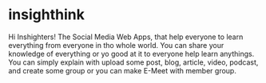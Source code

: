 # insighthink

Hi Inshighters!
The Social Media Web Apps, that help everyone to learn everything from everyone in tho whole world. You can share your knowledge of everything or yo good at it to everyone help learn anythings. You can simply explain with upload some post, blog, article, video, podcast, and create some group or you can make E-Meet with member group.
